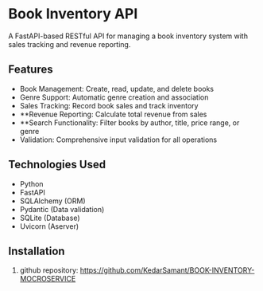 # Book Inventory API

A FastAPI-based RESTful API for managing a book inventory system with sales tracking and revenue reporting.

## Features

- Book Management: Create, read, update, and delete books
- Genre Support: Automatic genre creation and association
- Sales Tracking: Record book sales and track inventory
- **Revenue Reporting: Calculate total revenue from sales
- **Search Functionality: Filter books by author, title, price range, or genre
- Validation: Comprehensive input validation for all operations

## Technologies Used

- Python 
- FastAPI
- SQLAlchemy (ORM)
- Pydantic (Data validation)
- SQLite (Database)
- Uvicorn (Aserver)

## Installation

1. github repository:
https://github.com/KedarSamant/BOOK-INVENTORY-MOCROSERVICE
   

